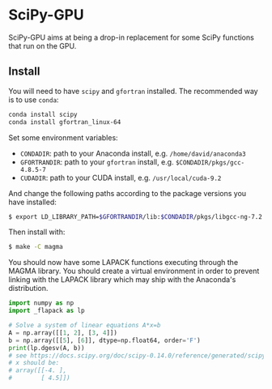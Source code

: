 # SciPy-GPU

SciPy-GPU aims at being a drop-in replacement for some SciPy functions that run on the GPU.

## Install

You will need to have `scipy` and `gfortran` installed. The recommended way is to use `conda`:

```bash
conda install scipy
conda install gfortran_linux-64
```

Set some environment variables:

- `CONDADIR`: path to your Anaconda install, e.g. `/home/david/anaconda3`
- `GFORTRANDIR`: path to your `gfortran` install, e.g. `$CONDADIR/pkgs/gcc-4.8.5-7`
- `CUDADIR`: path to your CUDA install, e.g. `/usr/local/cuda-9.2`

And change the following paths according to the package versions you have installed:

```bash
$ export LD_LIBRARY_PATH=$GFORTRANDIR/lib:$CONDADIR/pkgs/libgcc-ng-7.2.0-hdf63c60_3/lib:$CONDADIR/pkgs/cloog-0.18.0-0/lib:$CONDADIR/pkgs/isl-0.12.2-0/lib:$CUDADIR/lib64:$LD_LIBRARY_PATH
```

Then install with:

```bash
$ make -C magma
```

You should now have some LAPACK functions executing through the MAGMA library. You should create a virtual environment in order to prevent linking with the LAPACK library which may ship with the Anaconda's distribution.

```python
import numpy as np
import _flapack as lp

# Solve a system of linear equations A*x=b
A = np.array([[1, 2], [3, 4]])
b = np.array([[5], [6]], dtype=np.float64, order='F')
print(lp.dgesv(A, b))
# see https://docs.scipy.org/doc/scipy-0.14.0/reference/generated/scipy.linalg.lapack.dgesv.html
# x should be:
# array([[-4. ],
#        [ 4.5]])
```

